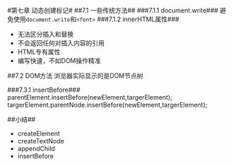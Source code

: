 #第七章 动态创建标记#
##7.1 一些传统方法##
###7.1.1 document.write###
避免使用`document.write`和`<font>`
###7.1.2 innerHTML属性###
 - 无法区分插入和替换
 - 不会返回任何对插入内容的引用
 - HTML专有属性
 - 编写快速，不如DOM操作精准

##7.2 DOM方法
浏览器实际显示的是DOM节点树

###7.3.1 insertBefore###
	parentElement.insertBefore(newElement,targerElement);
	targerElement.parentNode.insertBefore(newElement,targerElement);

##小结##
 - createElement
 - createTextNode
 - appendChild
 - insertBefore